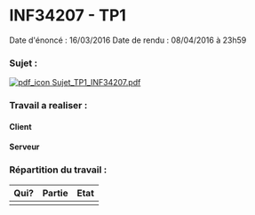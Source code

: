 INF34207 - TP1
===============

Date d'énoncé : 16/03/2016
Date de rendu : 08/04/2016 à 23h59

### Sujet :
[![pdf_icon](http://www.chambery-tourisme.com/wp-content/uploads/cache//noeStarter/images/50__50__auto__~wp-content~themes~chambery~images~icons~pdf.png) Sujet_TP1_INF34207.pdf](./sujet.pdf)

### Travail a realiser :

#### Client

#### Serveur

### Répartition du travail :

| Qui? | Partie | Etat |
| :----: | :----: | :----: |
|  |  |  |
